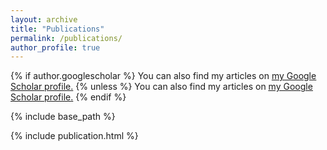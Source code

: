 ```yaml
---
layout: archive
title: "Publications"
permalink: /publications/
author_profile: true
---
```


{% if author.googlescholar %}
  You can also find my articles on <u><a href="{{author.googlescholar}}">my Google Scholar profile</a>.</u>
{% unless %}
  You can also find my articles on <u><a href="{{author.googlescholar}}">my Google Scholar profile</a>.</u>
{% endif %}

{% include base_path %}

{% include publication.html %}
